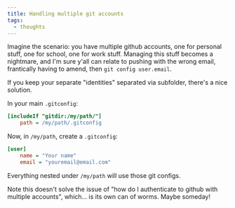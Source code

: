 ```yaml
---
title: Handling multiple git accounts
tags:
  - thoughts
---
```


Imagine the scenario: you have multiple github accounts, one for personal stuff, one for school, one for work stuff. Managing this stuff becomes a nightmare, and I'm sure y'all can relate to pushing with the wrong email, frantically having to amend, then `git config user.email`.

If you keep your separate "identities" separated via subfolder, there's a nice solution.

In your main `.gitconfig`:

```ini
[includeIf "gitdir:/my/path/"]
    path = /my/path/.gitconfig
```

Now, in `/my/path`, create a `.gitconfig`:

```ini
[user]
    name = "Your name"
    email = "youremail@email.com"
```

Everything nested under `/my/path` will use those git configs.

Note this doesn't solve the issue of "how do I authenticate to github with multiple accounts", which... is its own can of worms. Maybe someday!
